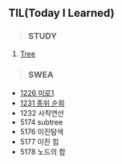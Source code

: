 ## TIL(Today I Learned)



> ### STUDY

1. [Tree](./STUDY/0316/Tree.md)



> ### SWEA

- [1226 미로1](./SWEA/1226.md)
- [1231 중위 순회](./SWEA/1231.md)
- 1232 사칙연산
- 5174 subtree
- 5176 이진탐색
- 5177 이진 힙
- 5178 노드의 합